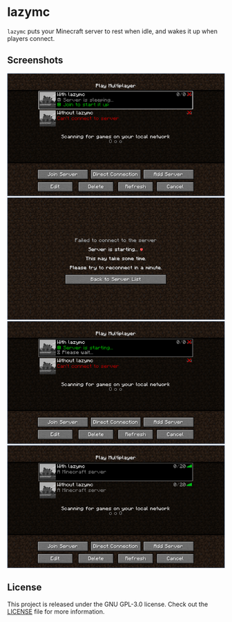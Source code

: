 # lazymc

`lazymc` puts your Minecraft server to rest when idle, and wakes it up when
players connect.

## Screenshots

![Sleeping server](./res/screenshot-sleeping.png)
![Join sleeping server](./res/screenshot-join.png)
![Starting server](./res/screenshot-starting.png)
![Started server](./res/screenshot-started.png)

## License
This project is released under the GNU GPL-3.0 license.
Check out the [LICENSE](LICENSE) file for more information.
